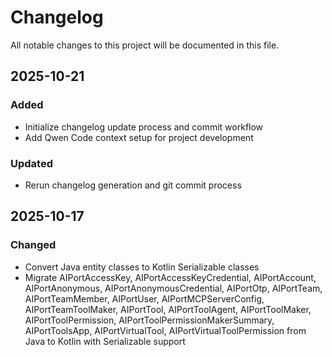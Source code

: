 # Changelog

All notable changes to this project will be documented in this file.

## 2025-10-21
### Added
- Initialize changelog update process and commit workflow
- Add Qwen Code context setup for project development

### Updated
- Rerun changelog generation and git commit process

## 2025-10-17
### Changed
- Convert Java entity classes to Kotlin Serializable classes
- Migrate AIPortAccessKey, AIPortAccessKeyCredential, AIPortAccount, AIPortAnonymous, AIPortAnonymousCredential, 
  AIPortOtp, AIPortTeam, AIPortTeamMember, AIPortUser, AIPortMCPServerConfig, AIPortTeamToolMaker, AIPortTool, 
  AIPortToolAgent, AIPortToolMaker, AIPortToolPermission, AIPortToolPermissionMakerSummary, AIPortToolsApp, 
  AIPortVirtualTool, AIPortVirtualToolPermission from Java to Kotlin with Serializable support